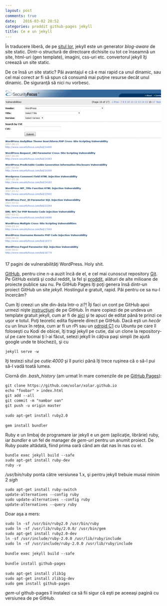 ```yaml
---
layout: post
comments: true
date:   2016-03-02 20:52
categories: proddit github-pages jekyll
title: Ce e un jekyll
---
```

În traducere liberă, de pe [situl lor][1], jekyll este un generator _blog-aware_ de site static. Dintr-o structură de directoare dichisite cu tot ce înseamnă un site, html-uri (gen template), imagini, css-uri etc. convertorul jekyll îţi creează un site static. 

De ce însă un site static? Păi avantajul e că e mai rapid ca unul dinamic, sau cel mai corect ar fi să spun că consumă mai puţine resurse decât unul dinamic. De siguranţă să nici nu vorbesc. 

[![WP](/images/wpvuln.jpg)](http://www.securityfocus.com/)

17 pagini de vulnerabilităţi WordPress. Holy shit.

[GitHub][2], pentru cine n-a auzit încă de el, e cel mai cunoscut repository [Git][3]. Pe GitHub există şi codul reddit, la fel şi [proddit][4], alături de alte milioane de proiecte publice sau nu. Pe GitHub Pages îţi poţi genera însă dintr-un proiect GitHub un site _jekyll_. Hostingul e gratuit, rapid. Păi pentru ce sa nu-l încercăm? 

Cum îţi creezi un site din-ăsta într-o zi?! Îţi faci un cont pe GitHub apoi urmezi nişte [instrucţiuni][6] de pe GitHub. În mare copiezi de pe undeva un template gratuit jekyll, cum ar fi de [aici][5] şi te apuci de editat până te prinzi ce uşor e totul. Poţi teoretic edita fişierele direct pe GitHub. Dacă eşti un _hecăr_ cu un linux în reţea, cum ar fi un rPi sau un [odroid C1][7] cu Ubuntu pe care îl foloseşti cu Kodi de obicei, îţi tragi jekyll pe cutie, dai un clone la repository-ul pe care tocmai ţi l-ai făcut, setezi jekyll în câţiva paşi simpli (te ajută google unde te blochezi), şi cu 

```shell
jekyll serve -w    
```
îţi testezi situl pe _cutie:4000_ şi îl purici până îţi trece ruşinea că o să-l pui să-l vadă toată lumea. 

Ciornă din _.bash_history_ (am urmat în mare comenzile de pe [GitHub Pages][6]): 


```shell
git clone https://github.com/xolar/xolar.github.io
echo "foobar" > index.html
git add --all
git commit -m "nambar oan"
git push -u origin master

sudo apt-get install ruby2.0

gem install bundler
``` 
Ruby e un limbaj de programare iar jekyll e un _gem_ (aplicaţie, librărie) ruby, iar _bundler_ e un fel de manager de _gem-uri_ pentru un anumit proiect. De Ruby poate altădată, fiind prima oară când am dat nas în nas cu el. 

```shell
bundle exec jekyll build --safe
sudo apt-get install ruby-dev
ruby -v
```

_/usr/bin/ruby_ ponta către versiunea 1.x, şi pentru jekyll trebuie musai minim 2 _sigh_

```shell
sudo apt-get install ruby-switch
update-alternatives --config ruby
sudo update-alternatives --config ruby
update-alternatives --query ruby
```
Doar aşa a mers:

```shell
sudo ln -sf /usr/bin/ruby2.0 /usr/bin/ruby
sudo ln -sf /usr/lib/ruby/2.0.0/ /usr/bin/gem
sudo apt-get install ruby2.0-dev
ln -sf /usr/include/ruby-2.0.0 /usr/lib/ruby/include
sudo ln -sf /usr/include/ruby-2.0.0 /usr/lib/ruby/include

bundle exec jekyll build --safe

bundle install github-pages

sudo apt-get install zlib1g
sudo apt-get install zlib1g-dev
sudo gem install github-pages
``` 
_gem-ul_ github-pages îl instalezi ca să fii sigur că eşti pe aceeaşi pagină cu versiunea de pe GitHub. 

[1]:    http://jekyllrb.com
[2]:	http://github.com
[3]:	https://en.wikipedia.org/wiki/Git_%28software%29
[4]:	https://github.com/xolar
[5]:	http://jekyllthemes.io/
[6]:	https://help.github.com/articles/using-jekyll-as-a-static-site-generator-with-github-pages/
[7]:	http://www.hardkernel.com/main/products/prdt_info.php?g_code=G143703355573
